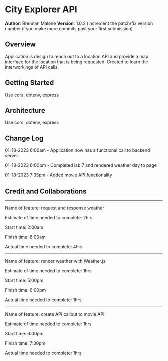 # City Explorer API

**Author**: Brennan Malone
**Version**: 1.0.2 (increment the patch/fix version number if you make more commits past your first submission)

## Overview

Application is design to reach out to a location API and provide a map interface for the location that is being requested. Created to learn the interworkings of API calls.

## Getting Started

Use cors, dotenv, express

## Architecture

Use cors, dotenv, express

## Change Log

01-18-2023 6:00am - Application now has a functional call to backend server.

01-18-2023 6:00pm - Completed lab 7 and rendered weather day to page

01-18-2023 7:35pm - Added movie API functionality

## Credit and Collaborations

------------------------------------------------------------------------------------------------------------

Name of feature: request and response weather

Estimate of time needed to complete: 2hrs

Start time: 2:00am

Finish time: 6:00am

Actual time needed to complete: 4hrs

------------------------------------------------------------------------------------------------------------

Name of feature: render weather with Weather.js

Estimate of time needed to complete: 1hrs

Start time: 5:00pm

Finish time: 6:00pm

Actual time needed to complete: 1hrs

------------------------------------------------------------------------------------------------------------

Name of feature: create API callout to movie API

Estimate of time needed to complete: 1hrs

Start time: 6:00pm

Finish time: 7:30pm

Actual time needed to complete: 1hrs
